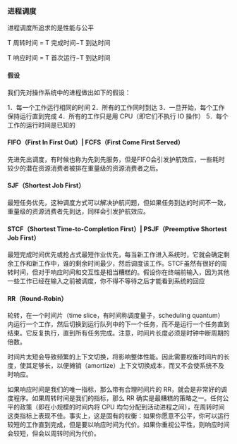 ### 进程调度

进程调度所追求的是性能与公平

T 周转时间 = T 完成时间−T 到达时间

T 响应时间 = T 首次运行−T 到达时间

#### 假设

我们先对操作系统中的进程做出如下的假设：

1．每一个工作运行相同的时间
2．所有的工作同时到达
3．一旦开始，每个工作保持运行直到完成
4．所有的工作只是用 CPU（即它们不执行 IO 操作）
5．每个工作的运行时间是已知的

#### FIFO（First In First Out）|  FCFS（First Come First Served）

先进先出调度，有时候也称为先到先服务，但是FIFO会引发护航效应，一些耗时较少的潜在资源消费者被排在重量级的资源消费者之后。

#### SJF（Shortest Job First）

最短任务优先，这种调度方式可以解决护航问题，但如果任务到达的时间不一致，重量级的资源消费者先到达，同样会引发护航效应。

#### STCF（Shortest Time-to-Completion First）|  PSJF（Preemptive Shortest Job First）

最短完成时间优先或抢占式最短作业优先，每当新工作进入系统时，它就会确定剩余工作和新工作中，谁的剩余时间最少，然后调度该工作。STCF虽然有很好的周转时间，但对于响应时间和交互性是相当糟糕的。假设你在终端前输入，因为其他一些工作已经在输入之前被调度，你不得不等待之后才能看到系统的回应

#### RR（Round-Robin）

轮转，在一个时间片（time slice，有时间称调度量子，scheduling quantum）内运行一个工作，然后切换到运行队列中的下一个任务，而不是运行一个任务直到结束。它反复执行，直到所有任务完成。注意，时间片长度必须是时钟中断周期的倍数。

时间片太短会导致频繁的上下文切换，将影响整体性能。因此需要权衡时间片的长度，使其足够长，以便摊销（amortize）上下文切换成本，而又不会使系统不及时响应。

如果响应时间是我们的唯一指标，那么带有合理时间片的 RR，就会是非常好的调度程序。如果周转时间是我们的指标，那么 RR 确实是最糟糕的策略之一。任何公平的政策（即在小规模的时间内将 CPU 均匀分配到活动进程之间），在周转时间这类指标上表现不佳。事实上，这是固有的权衡：如果你愿意不公平，你可以运行较短的工作直到完成，但是要以响应时间为代价。如果你重视公平性，则响应时间会较短，但会以周转时间为代价。

